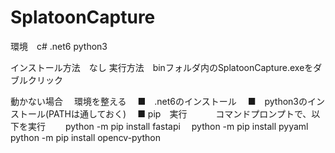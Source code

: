 # SplatoonCapture
環境　c# .net6
      python3
      
インストール方法　なし
実行方法　binフォルダ内のSplatoonCapture.exeをダブルクリック


動かない場合
　環境を整える
 　■　.net6のインストール
 　■　python3のインストール(PATHは通しておく)
 　■  pip　実行
  　　　コマンドプロンプトで、以下を実行
     　　python -m pip install fastapi
       　python -m pip install pyyaml
         python -m pip install opencv-python
